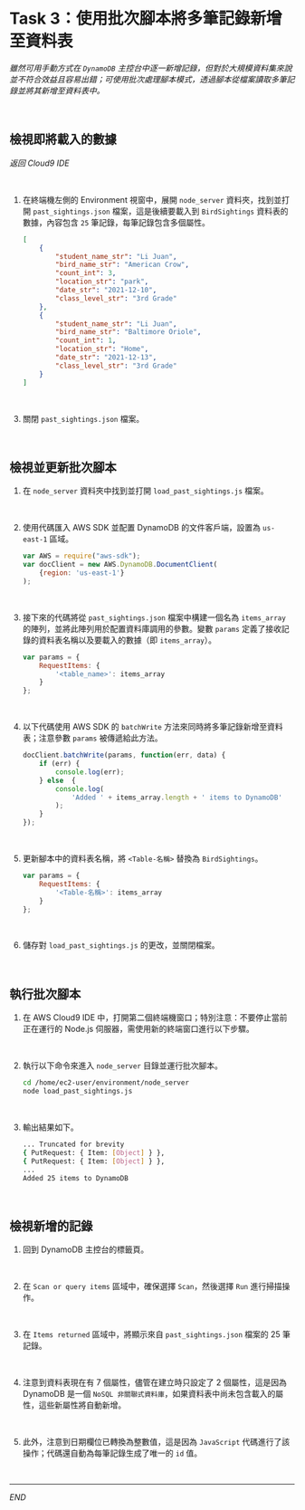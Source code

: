 # Task 3：使用批次腳本將多筆記錄新增至資料表

_雖然可用手動方式在 `DynamoDB` 主控台中逐一新增記錄，但對於大規模資料集來說並不符合效益且容易出錯；可使用批次處理腳本模式，透過腳本從檔案讀取多筆記錄並將其新增至資料表中。_

<br>

## 檢視即將載入的數據

_返回 Cloud9 IDE_

<br>

1. 在終端機左側的 Environment 視窗中，展開 `node_server` 資料夾，找到並打開 `past_sightings.json` 檔案，這是後續要載入到 `BirdSightings` 資料表的數據，內容包含 `25` 筆記錄，每筆記錄包含多個屬性。

    ```json
    [
        {
            "student_name_str": "Li Juan",
            "bird_name_str": "American Crow",
            "count_int": 3,
            "location_str": "park",
            "date_str": "2021-12-10",
            "class_level_str": "3rd Grade"
        },
        {
            "student_name_str": "Li Juan",
            "bird_name_str": "Baltimore Oriole",
            "count_int": 1,
            "location_str": "Home",
            "date_str": "2021-12-13",
            "class_level_str": "3rd Grade"
        }
    ]
    ```

<br>

3. 關閉 `past_sightings.json` 檔案。

<br>

## 檢視並更新批次腳本

1. 在 `node_server` 資料夾中找到並打開 `load_past_sightings.js` 檔案。

<br>

2. 使用代碼匯入 AWS SDK 並配置 DynamoDB 的文件客戶端，設置為 `us-east-1` 區域。

    ```javascript
    var AWS = require("aws-sdk");
    var docClient = new AWS.DynamoDB.DocumentClient(
        {region: 'us-east-1'}
    );
    ```

<br>

3. 接下來的代碼將從 `past_sightings.json` 檔案中構建一個名為 `items_array` 的陣列，並將此陣列用於配置資料庫調用的參數。變數 `params` 定義了接收記錄的資料表名稱以及要載入的數據（即 `items_array`）。

    ```javascript
    var params = {
        RequestItems: { 
            '<table_name>': items_array
        }
    };
    ```

<br>

4. 以下代碼使用 AWS SDK 的 `batchWrite` 方法來同時將多筆記錄新增至資料表；注意參數 `params` 被傳遞給此方法。

    ```javascript
    docClient.batchWrite(params, function(err, data) {
        if (err) {
            console.log(err); 
        } else  {
            console.log(
                'Added ' + items_array.length + ' items to DynamoDB'
            );
        }   
    });
    ```

<br>

5. 更新腳本中的資料表名稱，將 `<Table-名稱>` 替換為 `BirdSightings`。

    ```javascript
    var params = {
        RequestItems: { 
            '<Table-名稱>': items_array
        }
    };
    ```

<br>

6. 儲存對 `load_past_sightings.js` 的更改，並關閉檔案。

<br>

## 執行批次腳本

1. 在 AWS Cloud9 IDE 中，打開第二個終端機窗口；特別注意：不要停止當前正在運行的 Node.js 伺服器，需使用新的終端窗口進行以下步驟。

<br>

2. 執行以下命令來進入 `node_server` 目錄並運行批次腳本。

    ```bash
    cd /home/ec2-user/environment/node_server
    node load_past_sightings.js
    ```

<br>

3. 輸出結果如下。

    ```bash
    ... Truncated for brevity
    { PutRequest: { Item: [Object] } },
    { PutRequest: { Item: [Object] } },
    ...
    Added 25 items to DynamoDB
    ```

<br>

## 檢視新增的記錄

1. 回到 DynamoDB 主控台的標籤頁。

<br>

2. 在 `Scan or query items` 區域中，確保選擇 `Scan`，然後選擇 `Run` 進行掃描操作。

<br>

3. 在 `Items returned` 區域中，將顯示來自 `past_sightings.json` 檔案的 25 筆記錄。

<br>

4. 注意到資料表現在有 7 個屬性，儘管在建立時只設定了 2 個屬性，這是因為 DynamoDB 是一個 `NoSQL 非關聯式資料庫`，如果資料表中尚未包含載入的屬性，這些新屬性將自動新增。

<br>

5. 此外，注意到日期欄位已轉換為整數值，這是因為 `JavaScript` 代碼進行了該操作；代碼還自動為每筆記錄生成了唯一的 `id` 值。

<br>

___

_END_